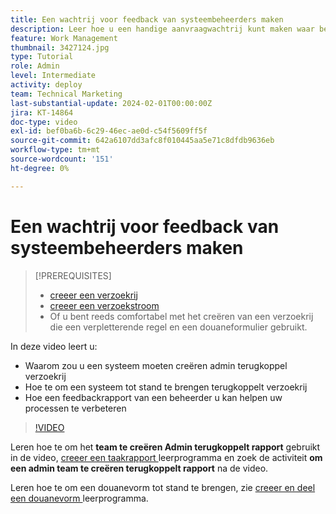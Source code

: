 ```yaml
---
title: Een wachtrij voor feedback van systeembeheerders maken
description: Leer hoe u een handige aanvraagwachtrij kunt maken waar beheerders feedback kunnen krijgen over workflows en processen.
feature: Work Management
thumbnail: 3427124.jpg
type: Tutorial
role: Admin
level: Intermediate
activity: deploy
team: Technical Marketing
last-substantial-update: 2024-02-01T00:00:00Z
jira: KT-14864
doc-type: video
exl-id: bef0ba6b-6c29-46ec-ae0d-c54f5609ff5f
source-git-commit: 642a6107dd3afc8f010445aa5e71c8dfdb9636eb
workflow-type: tm+mt
source-wordcount: '151'
ht-degree: 0%

---
```


# Een wachtrij voor feedback van systeembeheerders maken

>[!PREREQUISITES]
>
>* [ creeer een verzoekrij ](https://experienceleague.adobe.com/docs/workfront-learn/tutorials-workfront/manage-work/request-queues/create-a-request-queue.html)
>* [ creeer een verzoekstroom ](https://experienceleague.adobe.com/docs/workfront-learn/tutorials-workfront/manage-work/request-queues/create-a-request-flow.html)
>* Of u bent reeds comfortabel met het creëren van een verzoekrij die een verpletterende regel en een douaneformulier gebruikt.


In deze video leert u:

* Waarom zou u een systeem moeten creëren admin terugkoppel verzoekrij
* Hoe te om een systeem tot stand te brengen terugkoppelt verzoekrij
* Hoe een feedbackrapport van een beheerder u kan helpen uw processen te verbeteren

>[!VIDEO](https://video.tv.adobe.com/v/3427124/?quality=12&learn=on)

Leren hoe te om het **team te creëren Admin terugkoppelt rapport** gebruikt in de video, [ creeer een taakrapport ](https://experienceleague.adobe.com/docs/workfront-learn/tutorials-workfront/reporting/basic-reporting/create-a-task-report.html?lang=en) leerprogramma en zoek de activiteit **om een admin team te creëren terugkoppelt rapport** na de video.

Leren hoe te om een douanevorm tot stand te brengen, zie [ creeer en deel een douanevorm ](https://experienceleague.adobe.com/docs/workfront-learn/tutorials-workfront/custom-data/custom-forms/custom-forms-creating-and-sharing-a-custom-form.html) leerprogramma.

